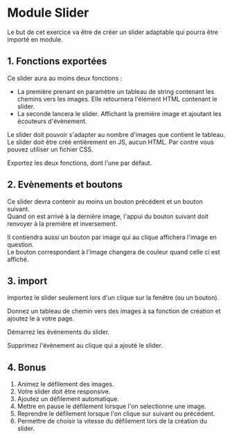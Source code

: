 # Module Slider #

Le but de cet exercice va être de créer un slider adaptable qui pourra être importé en module.

## 1. Fonctions exportées ##

Ce slider aura au moins deux fonctions :

- La première prenant en paramètre un tableau de string contenant les chemins vers les images.
  Elle retournera l'élément HTML contenant le slider.
- La seconde lancera le slider. Affichant la première image et ajoutant les écouteurs d'évènement.

Le slider doit pouvoir s'adapter au nombre d'images que contient le tableau.
Le slider doit être créé entièrement en JS, aucun HTML.
Par contre vous pouvez utiliser un fichier CSS.

Exportez les deux fonctions, dont l'une par défaut.

## 2. Evènements et boutons ##

Ce slider devra contenir au moins un bouton précédent et un bouton suivant.  
Quand on est arrivé à la dernière image, l'appui du bouton suivant doit renvoyer à la première et inversement.

Il contiendra aussi un bouton par image qui au clique affichera l'image en question.  
Le bouton correspondant à l'image changera de couleur quand celle ci est affiché.

## 3. import ##

Importez le slider seulement lors d'un clique sur la fenêtre (ou un bouton).

Donnez un tableau de chemin vers des images à sa fonction de création et ajoutez le à votre page.

Démarrez les évènements du slider.

Supprimez l'évènement au clique qui a ajouté le slider.

## 4. Bonus ##

1. Animez le défilement des images.
2. Votre slider doit être responsive.
3. Ajoutez un défilement automatique.
4. Mettre en pause le défilement lorsque l'on selectionne une image.
5. Reprendre le défilement lorsque l'on clique sur suivant ou précédent.
6. Permettre de choisir la vitesse du défilement lors de la création du slider.
